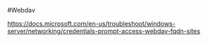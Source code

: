 #Webdav

https://docs.microsoft.com/en-us/troubleshoot/windows-server/networking/credentials-prompt-access-webdav-fqdn-sites

